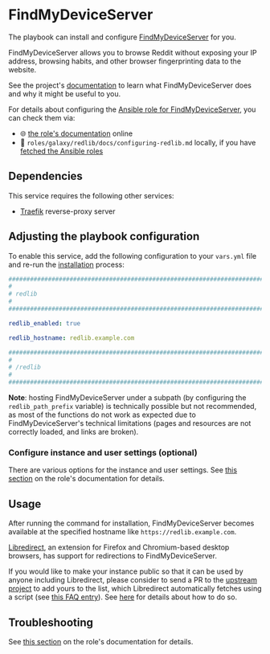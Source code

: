 <!--
SPDX-FileCopyrightText: 2020 - 2024 MDAD project contributors
SPDX-FileCopyrightText: 2020 - 2024 Slavi Pantaleev
SPDX-FileCopyrightText: 2020 Aaron Raimist
SPDX-FileCopyrightText: 2020 Chris van Dijk
SPDX-FileCopyrightText: 2020 Dominik Zajac
SPDX-FileCopyrightText: 2020 Mickaël Cornière
SPDX-FileCopyrightText: 2022 François Darveau
SPDX-FileCopyrightText: 2022 Julian Foad
SPDX-FileCopyrightText: 2022 Warren Bailey
SPDX-FileCopyrightText: 2023 Antonis Christofides
SPDX-FileCopyrightText: 2023 Felix Stupp
SPDX-FileCopyrightText: 2023 Julian-Samuel Gebühr
SPDX-FileCopyrightText: 2023 Pierre 'McFly' Marty
SPDX-FileCopyrightText: 2024 - 2025 Suguru Hirahara

SPDX-License-Identifier: AGPL-3.0-or-later
-->

# FindMyDeviceServer

The playbook can install and configure [FindMyDeviceServer](https://github.com/redlib-org/redlib) for you.

FindMyDeviceServer allows you to browse Reddit without exposing your IP address, browsing habits, and other browser fingerprinting data to the website.

See the project's [documentation](https://github.com/redlib-org/redlib/blob/main/README.md) to learn what FindMyDeviceServer does and why it might be useful to you.

For details about configuring the [Ansible role for FindMyDeviceServer](https://github.com/mother-of-all-self-hosting/ansible-role-redlib), you can check them via:
- 🌐 [the role's documentation](https://github.com/mother-of-all-self-hosting/ansible-role-redlib/blob/main/docs/configuring-redlib.md) online
- 📁 `roles/galaxy/redlib/docs/configuring-redlib.md` locally, if you have [fetched the Ansible roles](../installing.md)

## Dependencies

This service requires the following other services:

- [Traefik](traefik.md) reverse-proxy server

## Adjusting the playbook configuration

To enable this service, add the following configuration to your `vars.yml` file and re-run the [installation](../installing.md) process:

```yaml
########################################################################
#                                                                      #
# redlib                                                               #
#                                                                      #
########################################################################

redlib_enabled: true

redlib_hostname: redlib.example.com

########################################################################
#                                                                      #
# /redlib                                                              #
#                                                                      #
########################################################################
```

**Note**: hosting FindMyDeviceServer under a subpath (by configuring the `redlib_path_prefix` variable) is technically possible but not recommended, as most of the functions do not work as expected due to FindMyDeviceServer's technical limitations (pages and resources are not correctly loaded, and links are broken).

### Configure instance and user settings (optional)

There are various options for the instance and user settings. See [this section](https://github.com/mother-of-all-self-hosting/ansible-role-redlib/blob/main/docs/configuring-redlib.md#configure-instance-and-user-settings-optional) on the role's documentation for details.

## Usage

After running the command for installation, FindMyDeviceServer becomes available at the specified hostname like `https://redlib.example.com`.

[Libredirect](https://libredirect.github.io/), an extension for Firefox and Chromium-based desktop browsers, has support for redirections to FindMyDeviceServer.

If you would like to make your instance public so that it can be used by anyone including Libredirect, please consider to send a PR to the [upstream project](https://github.com/redlib-org/redlib-instances) to add yours to the list, which Libredirect automatically fetches using a script (see [this FAQ entry](https://libredirect.github.io/faq.html#where_the_hell_are_those_instances_coming_from)). See [here](https://github.com/redlib-org/redlib-instances/blob/main/README.md) for details about how to do so.

## Troubleshooting

See [this section](https://github.com/mother-of-all-self-hosting/ansible-role-redlib/blob/main/docs/configuring-redlib.md#troubleshooting) on the role's documentation for details.
